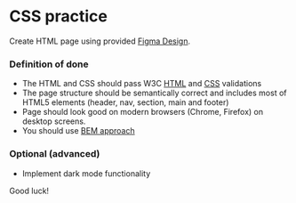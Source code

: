 # CSS practice

Create HTML page using provided [Figma Design](<https://www.figma.com/file/Ntbk8Uf7XzjmWOkSh9Q8Y7/simply-portfolio-desing-(Community)>).

### Definition of done

- The HTML and CSS should pass W3C [HTML](https://validator.w3.org/#validate_by_uri) and [CSS](https://jigsaw.w3.org/css-validator/) validations
- The page structure should be semantically correct and includes most of HTML5 elements (header, nav, section, main and footer)
- Page should look good on modern browsers (Chrome, Firefox) on desktop screens.
- You should use [BEM approach](https://en.bem.info/methodology/quick-start/)

### Optional (advanced)

- Implement dark mode functionality

Good luck!
